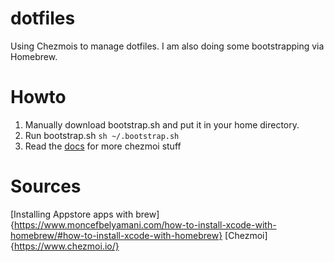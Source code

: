 # dotfiles
Using Chezmois to manage dotfiles. I am also doing some bootstrapping via Homebrew.

# Howto
1. Manually download bootstrap.sh and put it in your home directory.
1. Run bootstrap.sh `sh ~/.bootstrap.sh`
1. Read the [docs](https://www.chezmoi.io/user-guide/command-overview/) for more chezmoi stuff

# Sources 
[Installing Appstore apps with brew]{https://www.moncefbelyamani.com/how-to-install-xcode-with-homebrew/#how-to-install-xcode-with-homebrew}
[Chezmoi]{https://www.chezmoi.io/}

